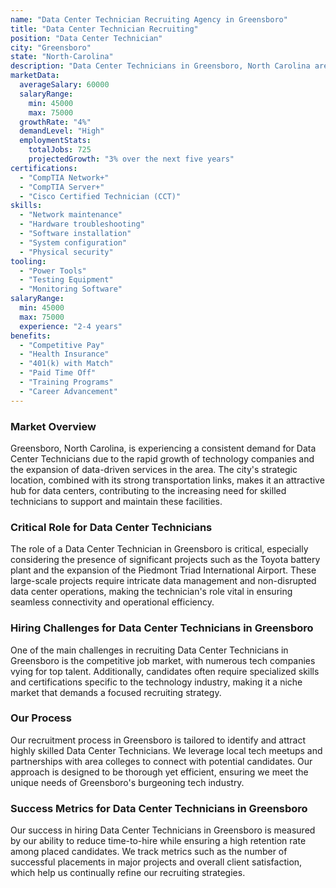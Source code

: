 ```yaml
---
name: "Data Center Technician Recruiting Agency in Greensboro"
title: "Data Center Technician Recruiting"
position: "Data Center Technician"
city: "Greensboro"
state: "North-Carolina"
description: "Data Center Technicians in Greensboro, North Carolina are responsible for the maintenance, organization, and troubleshooting of information systems in data centers."
marketData:
  averageSalary: 60000
  salaryRange:
    min: 45000
    max: 75000
  growthRate: "4%"
  demandLevel: "High"
  employmentStats:
    totalJobs: 725
    projectedGrowth: "3% over the next five years"
certifications:
  - "CompTIA Network+"
  - "CompTIA Server+"
  - "Cisco Certified Technician (CCT)"
skills:
  - "Network maintenance"
  - "Hardware troubleshooting"
  - "Software installation"
  - "System configuration"
  - "Physical security"
tooling:
  - "Power Tools"
  - "Testing Equipment"
  - "Monitoring Software"
salaryRange:
  min: 45000
  max: 75000
  experience: "2-4 years"
benefits:
  - "Competitive Pay"
  - "Health Insurance"
  - "401(k) with Match"
  - "Paid Time Off"
  - "Training Programs"
  - "Career Advancement"
---
```


### Market Overview
Greensboro, North Carolina, is experiencing a consistent demand for Data Center Technicians due to the rapid growth of technology companies and the expansion of data-driven services in the area. The city's strategic location, combined with its strong transportation links, makes it an attractive hub for data centers, contributing to the increasing need for skilled technicians to support and maintain these facilities.

### Critical Role for Data Center Technicians
The role of a Data Center Technician in Greensboro is critical, especially considering the presence of significant projects such as the Toyota battery plant and the expansion of the Piedmont Triad International Airport. These large-scale projects require intricate data management and non-disrupted data center operations, making the technician's role vital in ensuring seamless connectivity and operational efficiency.

### Hiring Challenges for Data Center Technicians in Greensboro
One of the main challenges in recruiting Data Center Technicians in Greensboro is the competitive job market, with numerous tech companies vying for top talent. Additionally, candidates often require specialized skills and certifications specific to the technology industry, making it a niche market that demands a focused recruiting strategy.

### Our Process
Our recruitment process in Greensboro is tailored to identify and attract highly skilled Data Center Technicians. We leverage local tech meetups and partnerships with area colleges to connect with potential candidates. Our approach is designed to be thorough yet efficient, ensuring we meet the unique needs of Greensboro's burgeoning tech industry.

### Success Metrics for Data Center Technicians in Greensboro
Our success in hiring Data Center Technicians in Greensboro is measured by our ability to reduce time-to-hire while ensuring a high retention rate among placed candidates. We track metrics such as the number of successful placements in major projects and overall client satisfaction, which help us continually refine our recruiting strategies.